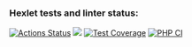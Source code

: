 ### Hexlet tests and linter status:
[![Actions Status](https://github.com/itaopro/php-project-lvl2/workflows/hexlet-check/badge.svg)](https://github.com/itaopro/php-project-lvl2/actions)
<a href="https://codeclimate.com/github/itaopro/php-project-lvl2/maintainability"><img src="https://api.codeclimate.com/v1/badges/4d8fc888d8438a2835d5/maintainability" /></a>
[![Test Coverage](https://api.codeclimate.com/v1/badges/a99a88d28ad37a79dbf6/test_coverage)](https://codeclimate.com/github/itaopro/php-project-lvl2/code)
[![PHP CI](https://github.com/itaopro/php-project-lvl2/actions/workflows/workflow.yml/badge.svg)](https://github.com/itaopro/php-project-lvl2/actions/workflows/workflow.yml)
